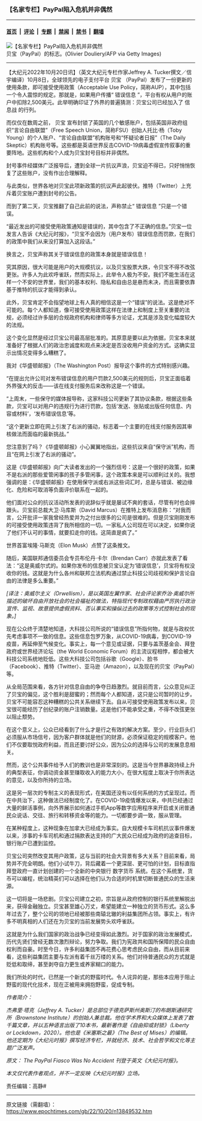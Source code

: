 ### 【名家专栏】PayPal陷入危机并非偶然

---

#### [首页](../../../..?n13849532) &nbsp;|&nbsp; [评论](../../../../../epoch-comment?n13849532) &nbsp;|&nbsp; [专题](../../../../../epoch-special?n13849532) &nbsp;|&nbsp; [禁闻](../../../../../epoch-news?n13849532) &nbsp;|&nbsp; [禁书](../../../../../books?n13849532) &nbsp;|&nbsp; [翻墙](https://github.com/gfw-breaker/nogfw/blob/master/README.md?n13849532)


<div><img alt="【名家专栏】PayPal陷入危机并非偶然" class="attachment-djy_600_400 size-djy_600_400 wp-post-image" src="https://i.epochtimes.com/assets/uploads/2022/10/id13849542-c5fe1d5c16a14a45b02953c1876daef9-1200x797-600x400.jpg"/>
<div class="caption">
 贝宝（PayPal）的标志。(Olivier Douliery/AFP via Getty Images)
</div></div><hr/><div class="post_content" id="artbody" itemprop="articleBody">
 <!-- article content begin -->
 <p>
  【大纪元2022年10月20日讯】（英文大纪元专栏作家Jeffrey A. Tucker撰文／信宇编译）10月8日，全球领先的电子支付平台
  <ok href="https://www.epochtimes.com/gb/tag/%E8%B4%9D%E5%AE%9D.html">
   贝宝
  </ok>
  （PayPal）发布了一份更新的使用条款，即可接受使用政策（Acceptable Use Policy，简称AUP），其中包括一个令人震惊的规定。那就是，如果用户传播“
  <ok href="https://www.epochtimes.com/gb/tag/%E9%94%99%E8%AF%AF%E4%BF%A1%E6%81%AF.html">
   错误信息
  </ok>
  ”，平台有权从用户的账户中扣除2,500美元。此举明确印证了外界的普遍猜测：贝宝公司已经加入了
  <ok href="https://www.epochtimes.com/gb/tag/%E4%BF%A1%E6%81%AF%E6%88%98.html">
   信息战
  </ok>
  的行列。
 </p>
 <p>
  而仅仅在数周之前，
  <ok href="https://www.epochtimes.com/gb/tag/%E8%B4%9D%E5%AE%9D.html">
   贝宝
  </ok>
  宣布封锁了英国的几个敏感账户，包括英国非政府组织“言论自由联盟”（Free Speech Union，简称FSU）创始人托比‧杨（Toby Young）的个人账户、“言论自由联盟”机构账号和“怀疑论者日报”（The Daily Skeptic）机构账号等。这些都是英语世界反击COVID-19病毒虚假宣传叙事的重要阵地。这些机构和个人成为贝宝封号目标并非偶然。
 </p>
 <p>
  封号事件经媒体广泛报导后，遭到全球一片抗议声浪，贝宝迫不得已，只好悄悄恢复了这些账户，没有作出合理解释。
 </p>
 <p>
  与此类似，世界各地对贝宝此项新政策的抗议声此起彼伏。推特（Twitter）上充斥着贝宝账户遭到封号的公告。
 </p>
 <p>
  而到了第二天，贝宝推翻了自己此前的说法，声称禁止“
  <ok href="https://www.epochtimes.com/gb/tag/%E9%94%99%E8%AF%AF%E4%BF%A1%E6%81%AF.html">
   错误信息
  </ok>
  ”只是一个错误。
 </p>
 <p>
  “最近发出的可接受使用政策通知是错误的，其中包含了不正确的信息。”贝宝一位发言人告诉《大纪元时报》，“贝宝不会因为（用户发布）错误信息而罚款，在我们的政策中我们从来没打算加入这段话。”
 </p>
 <p>
  换言之，贝宝声称其关于错误信息的政策本身就是错误信息！
 </p>
 <p>
  究其原因，很大可能是用户的大规模抗议，以及贝宝股票大跌，令贝宝不得不改弦更张。许多人为此欢呼雀跃，然而实际上，此举令人极为不安。我们不能生活在这样一个不安的世界里，我们的基本权利、隐私和自由总是悬而未决，而且需要依靠基于推特的抗议才能得到承认。
 </p>
 <p>
  此外，贝宝肯定不会指望地球上有人真的相信这是一个“错误”的说法。这是绝对不可能的。每个人都知道，像可接受使用政策这样在法律上和制度上至关重要的法规，必须经过许多层的合规政府机构和律师等多方论证，尤其是涉及变化幅度较大的法规。
 </p>
 <p>
  这个变化显然是经过贝宝公司最高层批准的。其原意是要以此为依据，贝宝本来就准备好了根据人们的政治忠诚度和观点来决定是否没收用户资金的方式。这确实显示出情况变得多么糟糕了。
 </p>
 <p>
  我对《华盛顿邮报》（The Washington Post）报导这个事件的方式特别感兴趣。
 </p>
 <p>
  “在提出允许公司对发布错误信息的用户罚款2,500美元的规则后，贝宝正面临着外界强大的反击——该在线支付服务后来改称这是一个错误。
 </p>
 <p>
  “上周末，一些保守的媒体报导称，这家科技公司更新了其协议条款，根据这些条款，贝宝可以对用户的违规行为进行罚款，包括‘发送、张贴或出版任何信息、内容或材料’，‘发布错误信息’等。
 </p>
 <p>
  “这个更新立即在网上引发了右派的骚动，标志着一个主要的在线支付服务因其审核做法而面临的最新挑战。”
 </p>
 <p>
  您注意到了吗？《华盛顿邮报》小心翼翼地指出，这些抗议来自“保守派”机构，而且“在网上引发了右派的骚动”。
 </p>
 <p>
  这是《华盛顿邮报》向广大读者发出的一个强烈信号：这是一个很好的政策，如果不是右派的那些爱管闲事的孩子多管闲事，这个政策本来是可以顺利过关的。我想强调的是：《华盛顿邮报》在使用保守派或右派这些词汇时，总是与错误、被边缘化、危险和可取消等负面评价联系在一起的。
 </p>
 <p>
  他们面对公众的抗议活动所发表的说辞似乎就是屡试不爽的套话，尽管有时也会摔跟头。贝宝前总裁大卫‧马库斯（David Marcus）在推特上发布消息称：“对我而言，公开批评一家我曾经热爱并为之付出很多的公司是很难的。但是贝宝刚刚发布的可接受使用政策违背了我所相信的一切。一家私人公司现在可以决定，如果你说了他们不认可的事情，就要扣走你的钱。这简直是疯了。”
 </p>
 <p>
  世界首富埃隆‧马斯克（Elon Musk）点赞了这条推文。
 </p>
 <p>
  随后，美国联邦通信委员会专员布伦丹‧卡尔（Brendan Carr）亦就此发表了看法：“这是奥威尔式的。如果你发布的信息被贝宝认定为‘错误信息’，贝宝将有权没收你的钱。这就是为什么各州和联邦立法机构通过禁止科技公司歧视和保护言论自由的法律是多么重要。”
 </p>
 <p>
  <em>
   [译注：奥威尔主义（Orwellism），是以英国左翼作家、社会评论家乔治‧奥威尔所描述的破坏自由开放社会的社会福祉的做法，特指现代专制政权藉由严厉执行政治宣传、监视、故意提供虚假资料、否认事实和操纵过去的政策等方式控制社会的现象。]
  </em>
 </p>
 <p>
  现在公众终于清楚地知道，大科技公司所说的“错误信息”所指何物，就是与政权优先考虑事项不一致的信息。这些信息包罗万象，从COVID-19病毒，到COVID-19疫苗，再延伸至气候变化。事实上，每一个意见或证据，只要与盖茨基金会、拜登政府或世界经济论坛（the World Economic Forum）的主流议程相悖，都会被大科技公司系统地贬低。这些大科技公司包括谷歌（Google）、脸书（Facebook）、推特（Twitter）、亚马逊（Amazon），以及现在的贝宝（PayPal）等。
 </p>
 <p>
  从全局范围来看，各方针对信息自由的争夺日趋激烈。就目前而言，公众意见纠正了贝宝的偏见，这个胜利是甜蜜的；然而每个人都知道，这只是公司暂时的让步。贝宝不可能容忍这种糟糕的公共关系继续下去。自从可接受使用政策发布以来，贝宝很可能经历了创纪录的账户注销数量。这是他们不能承受之重，不得不改弦更张以阻止颓势。
 </p>
 <p>
  在这个意义上，公众已经看到了什么才是行之有效的解决方案。至少，行业巨头们必须服从市场信号，因为客户群体就是他们的财源，必须保证稳定的规模客户。他们不仅要取悦政府利益，而且还要讨好公众，因为公众的选择与公司的发展息息相关。
 </p>
 <p>
  然而，这个公共事件给予人们的教训也是非常深刻的。这是当今世界暴政持续上升的典型表征，你调动资金甚至赚取收入的能力大小，在很大程度上取决于你所表达的意见，以及你所持的立场。
 </p>
 <p>
  这是另一层次的专制主义的表现形式，在美国还没有以任何系统的方式呈现过。而在中共治下，这种做法已经制度化了。在COVID-19疫情爆发以来，中共已经通过大量的鲜活事例，向外界展示如何通过手机App等数字应用程序来开启或关闭普通民众说话、交往、旅行和转移资金等的能力。一切都要步调一致，服从管理。
 </p>
 <p>
  在某种程度上，这种现象在加拿大已经成为事实。自大规模卡车司机抗议事件爆发以来，涉事的卡车司机和通过捐款表达支持的广大民众已经成为政府的追查目标，银行账户已遭到监控。
 </p>
 <p>
  贝宝公司突然改变其用户政策，这与当前的社会大背景有多大关系？目前来看，局势并不完全明朗。他们小试牛刀，背后藏着一个更深层、更可怕的计划，目标直指拜登政府一直计划创建的一个全新的中央银行
  <ok href="https://www.epochtimes.com/gb/tag/%E6%95%B0%E5%AD%97%E8%B4%A7%E5%B8%81.html">
   数字货币
  </ok>
  系统。在这个系统里，货币可以编程，统治精英们可以选择在他们认为合适的时机里切断普通民众的生活来源。
 </p>
 <p>
  这一切将是一场悲剧。贝宝公司建立之初，宗旨是从政府控制的银行系统里解脱出来，获得金融独立。贝宝甚至雄心万丈，希望能建立一种独立的货币形式。这么多年过去了，整个公司的领地已经被那些南辕北辙的利益集团所占领。事实上，有许多不明真相的人们还在为贝宝的当前发展势头欢呼雀跃。
 </p>
 <p>
  这就是为什么我们国家的政治战争已经变得如此激烈。对于国家的政治发展模式，历代先贤们曾经无数次激烈辩论，努力争取。我们为宪政共和国所保障的民众自由权利而自豪。时至今日，许多利益集团不再花费心思考虑民众自由，而从目前来看，这些利益集团主要与左派有着千丝万缕的关系。他们对待普通民众的方式就是贬低和取缔，甚至剥夺自力更生或养家糊口的能力。
 </p>
 <p>
  我们所处的时代，已然是一个新式的野蛮时代。令人诧异的是，那些本应用于阻止野蛮的现代化技术，现在正被用来拥抱野蛮，促成专制。
 </p>
 <p>
  <em>
   作者简介：
  </em>
 </p>
 <p>
  <em>
   杰弗里‧塔克（Jeffrey A. Tucker）是总部位于德克萨斯州奥斯汀的布朗斯通研究所（Brownstone Institute）的创始人兼总裁。他在学术界和大众媒体上发表了数千篇文章，并以五种语言出版了10本书，最新著作是《自由抑或封锁》（Liberty or Lockdown，2020）。他也是《米塞斯之最》（The Best of Mises）的编辑。他还定期为《大纪元时报》撰写经济专栏，并就经济、技术、社会哲学和文化等主题广泛发声。
  </em>
 </p>
 <p>
  <em>
   原文：
   <ok href="https://www.theepochtimes.com/the-paypal-fiasco-was-no-accident_4786458.html?utm_source=ai&amp;utm_medium=search" rel="noopener noreferrer" target="_blank">
    The PayPal Fiasco Was No Accident
   </ok>
   刊登于英文《大纪元时报》。
  </em>
 </p>
 <p>
  <em>
   本文仅代表作者观点，并不一定反映《大纪元时报》立场。
  </em>
 </p>
 <p>
  责任编辑：高静#
 </p>
 <!-- article content end -->
 <div id="below_article_ad">
 </div>
</div>


---

原文链接（需翻墙）：https://www.epochtimes.com/gb/22/10/20/n13849532.htm